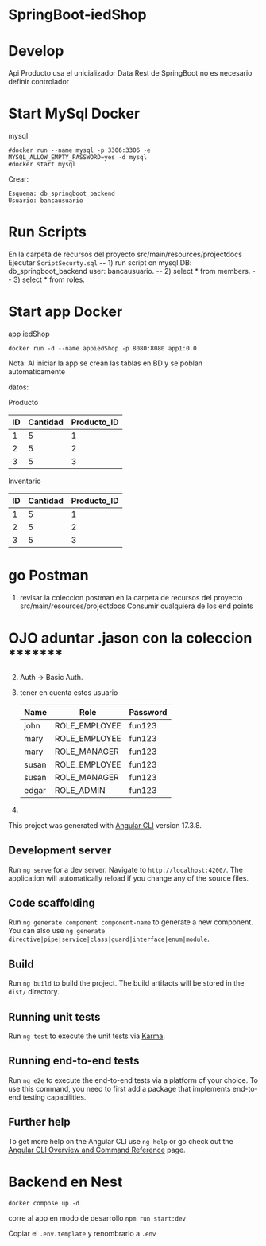# SpringBoot-iedShop

# Develop

Api Producto usa el unicializador Data Rest de SpringBoot no es necesario definir controlador 



# Start MySql Docker

mysql 

```
#docker run --name mysql -p 3306:3306 -e MYSQL_ALLOW_EMPTY_PASSWORD=yes -d mysql
#docker start mysql
```
Crear:

`Esquema: db_springboot_backend`   
`Usuario: bancausuario`

# Run Scripts

En la carpeta de recursos del proyecto src/main/resources/projectdocs
Ejecutar `ScriptSecurty.sql`
-- 1) run script on mysql DB: db_springboot_backend user: bancausuario.
-- 2) select * from members.
-- 3) select * from roles.


# Start app Docker

app iedShop

```
docker run -d --name appiedShop -p 8080:8080 app1:0.0
```

Nota: Al iniciar la app se crean las tablas en BD y se poblan automaticamente

datos:

Producto

| ID | Cantidad | Producto_ID |
|----|----------|-------------|
| 1  | 5        | 1           |
| 2  | 5        | 2           |
| 3  | 5        | 3           |


Inventario

| ID | Cantidad | Producto_ID |
|----|----------|-------------|
| 1  | 5        | 1           |
| 2  | 5        | 2           |
| 3  | 5        | 3           |





# go Postman 

1) revisar la coleccion postman en la carpeta de recursos del proyecto src/main/resources/projectdocs
   Consumir cualquiera de los end points
# OJO aduntar .jason con la coleccion *******


2) Auth -> Basic Auth.
2) tener en cuenta  estos usuario 
 

   | Name  | Role          | Password |
   |-------|---------------|----------|
   | john  | ROLE_EMPLOYEE | fun123   |
   | mary  | ROLE_EMPLOYEE | fun123   |
   | mary  | ROLE_MANAGER  | fun123   |
   | susan | ROLE_EMPLOYEE | fun123   |
   | susan | ROLE_MANAGER  | fun123   |
   | edgar | ROLE_ADMIN    | fun123   |


3)





This project was generated with [Angular CLI](https://github.com/angular/angular-cli) version 17.3.8.

## Development server

Run `ng serve` for a dev server. Navigate to `http://localhost:4200/`. The application will automatically reload if you change any of the source files.

## Code scaffolding

Run `ng generate component component-name` to generate a new component. You can also use `ng generate directive|pipe|service|class|guard|interface|enum|module`.

## Build

Run `ng build` to build the project. The build artifacts will be stored in the `dist/` directory.

## Running unit tests

Run `ng test` to execute the unit tests via [Karma](https://karma-runner.github.io).

## Running end-to-end tests

Run `ng e2e` to execute the end-to-end tests via a platform of your choice. To use this command, you need to first add a package that implements end-to-end testing capabilities.

## Further help

To get more help on the Angular CLI use `ng help` or go check out the [Angular CLI Overview and Command Reference](https://angular.io/cli) page.





# Backend en Nest

```
docker compose up -d
```


corre al app en modo de desarrollo ```npm run start:dev ```


Copiar el   ```.env.template```    y renombrarlo a    ```.env```